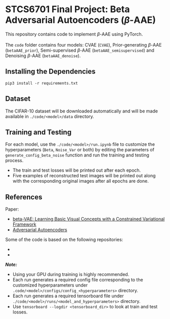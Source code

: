 # STCS6701 Final Project: Beta Adversarial Autoencoders ($\beta$-AAE)

This repository contains code to implement $\beta$-AAE using PyTorch. \
\
The `code` folder contains four models: CVAE (`CVAE`), Prior-generating $\beta$-AAE (`betaAAE_prior`), Semi-supervised $\beta$-AAE (`betaAAE_semisupervised`) and Denoising $\beta$-AAE (`betaAAE_denoise`). 

## Installing the Dependencies
    pip3 install -r requirements.txt

## Dataset
The CIFAR-10 dataset will be downloaded automatically and will be made available in `./code/<model>/data` directory. 

## Training and Testing
For each model, use the `./code/<model>/run.ipynb` file to customize the hyperparameters (`Beta`, `Noise_Var` or both) by editing the parameters of `generate_config_beta_noise` function and run the training and testing process. 

- The train and test losses will be printed out after each epoch. 
- Five examples of reconstructed test images will be printed out along with the corresponding original images after all epochs are done.

## References
Paper: 
- [beta-VAE: Learning Basic Visual Concepts with a Constrained Variational Framework](https://openreview.net/forum?id=Sy2fzU9gl)
- [Adversarial Autoencoders](https://arxiv.org/abs/1511.05644)


Some of the code is based on the following repositories:
- [PyTorch-VAE]: https://github.com/AntixK/PyTorch-VAE
- [adversarial-autoencoder]: https://github.com/musyoku/adversarial-autoencoder 



***Note:***
- Using your GPU during training is highly recommended. 
- Each run generates a required config file corresponding to the customized hyperparameters under `.code/<model>/configs/config_<hyperparameters>` directory.
- Each run generates a required tensorboard file under `./code/<model>/runs/<model_and_hyperparameters>` directory.
- Use  `tensorboard --logdir <tensorboard_dir>` to look at train and test losses.



